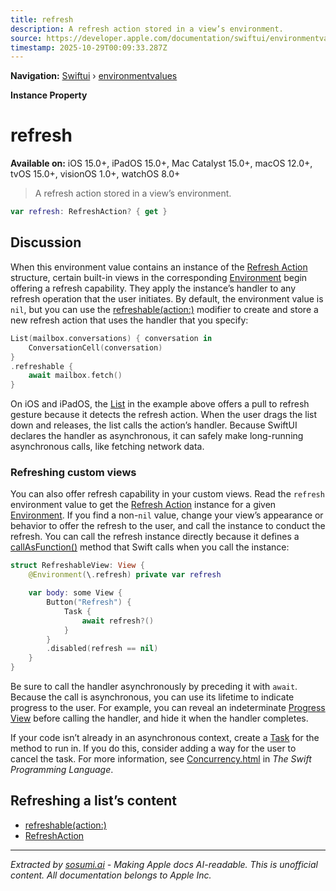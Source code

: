 ```yaml
---
title: refresh
description: A refresh action stored in a view’s environment.
source: https://developer.apple.com/documentation/swiftui/environmentvalues/refresh
timestamp: 2025-10-29T00:09:33.287Z
---
```


**Navigation:** [Swiftui](/documentation/swiftui) › [environmentvalues](/documentation/swiftui/environmentvalues)

**Instance Property**

# refresh

**Available on:** iOS 15.0+, iPadOS 15.0+, Mac Catalyst 15.0+, macOS 12.0+, tvOS 15.0+, visionOS 1.0+, watchOS 8.0+

> A refresh action stored in a view’s environment.

```swift
var refresh: RefreshAction? { get }
```

## Discussion

When this environment value contains an instance of the [Refresh Action](/documentation/swiftui/refreshaction) structure, certain built-in views in the corresponding [Environment](/documentation/swiftui/environment) begin offering a refresh capability. They apply the instance’s handler to any refresh operation that the user initiates. By default, the environment value is `nil`, but you can use the [refreshable(action:)](/documentation/swiftui/view/refreshable(action:)) modifier to create and store a new refresh action that uses the handler that you specify:

```swift
List(mailbox.conversations) { conversation in
    ConversationCell(conversation)
}
.refreshable {
    await mailbox.fetch()
}
```

On iOS and iPadOS, the [List](/documentation/swiftui/list) in the example above offers a pull to refresh gesture because it detects the refresh action. When the user drags the list down and releases, the list calls the action’s handler. Because SwiftUI declares the handler as asynchronous, it can safely make long-running asynchronous calls, like fetching network data.

### Refreshing custom views

You can also offer refresh capability in your custom views. Read the `refresh` environment value to get the [Refresh Action](/documentation/swiftui/refreshaction) instance for a given [Environment](/documentation/swiftui/environment). If you find a non-`nil` value, change your view’s appearance or behavior to offer the refresh to the user, and call the instance to conduct the refresh. You can call the refresh instance directly because it defines a [callAsFunction()](/documentation/swiftui/refreshaction/callasfunction()) method that Swift calls when you call the instance:

```swift
struct RefreshableView: View {
    @Environment(\.refresh) private var refresh

    var body: some View {
        Button("Refresh") {
            Task {
                await refresh?()
            }
        }
        .disabled(refresh == nil)
    }
}
```

Be sure to call the handler asynchronously by preceding it with `await`. Because the call is asynchronous, you can use its lifetime to indicate progress to the user. For example, you can reveal an indeterminate [Progress View](/documentation/swiftui/progressview) before calling the handler, and hide it when the handler completes.

If your code isn’t already in an asynchronous context, create a [Task](/documentation/Swift/Task) for the method to run in. If you do this, consider adding a way for the user to cancel the task. For more information, see [Concurrency.html](https://docs.swift.org/swift-book/LanguageGuide/Concurrency.html) in *The Swift Programming Language*.

## Refreshing a list’s content

- [refreshable(action:)](/documentation/swiftui/view/refreshable(action:))
- [RefreshAction](/documentation/swiftui/refreshaction)

---

*Extracted by [sosumi.ai](https://sosumi.ai) - Making Apple docs AI-readable.*
*This is unofficial content. All documentation belongs to Apple Inc.*
